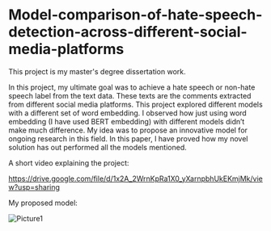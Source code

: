 # Model-comparison-of-hate-speech-detection-across-different-social-media-platforms

This project is my master's degree dissertation work.

In this project, my ultimate goal was to achieve a hate speech or non-hate speech label from the text data. These texts are the comments extracted from different social media platforms. This project explored different models with a different set of word embedding. I observed how just using word embedding (I have used BERT embedding) with different models didn’t make much difference. My idea was to propose an innovative model for ongoing research in this field. In this paper, I have proved how my novel solution has out performed all the models mentioned. 

A short video explaining the project:

https://drive.google.com/file/d/1x2A_2WrnKpRa1X0_yXarnpbhUkEKmjMk/view?usp=sharing


My proposed model: 

   ![Picture1](https://user-images.githubusercontent.com/30840805/201531326-8ad1d756-dee1-4181-909b-7ac5ec8b093e.jpg)

